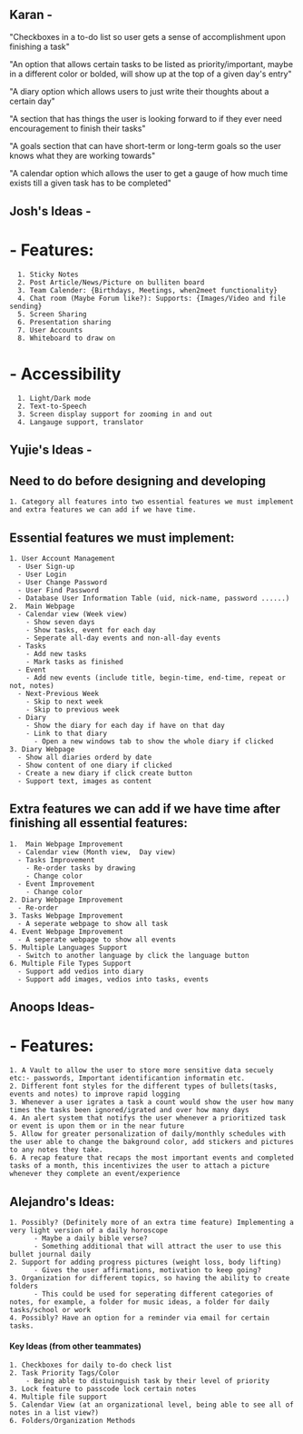 ## Karan -
  "Checkboxes in a to-do list so user gets a sense of accomplishment upon finishing a task"
  
  "An option that allows certain tasks to be listed as priority/important, maybe in a different color or bolded, will show up at the top of a given day's entry"
  
  "A diary option which allows users to just write their thoughts about a certain day"
  
  "A section that has things the user is looking forward to if they ever need encouragement to finish their tasks"
  
  "A goals section that can have short-term or long-term goals so the user knows what they are working towards"
  
  "A calendar option which allows the user to get a gauge of how much time exists till a given task has to be completed"

## Josh's Ideas -
   # - Features:
      1. Sticky Notes
      2. Post Article/News/Picture on bulliten board
      3. Team Calender: {Birthdays, Meetings, when2meet functionality}
      4. Chat room (Maybe Forum like?): Supports: {Images/Video and file sending}
      5. Screen Sharing
      6. Presentation sharing
      7. User Accounts
      8. Whiteboard to draw on
  # - Accessibility
      1. Light/Dark mode
      2. Text-to-Speech
      3. Screen display support for zooming in and out
      4. Langauge support, translator

## Yujie's Ideas -

  ## Need to do before designing and developing
    1. Category all features into two essential features we must implement and extra features we can add if we have time.
  
  ## Essential features we must implement:
    1. User Account Management
      - User Sign-up
      - User Login 
      - User Change Password
      - User Find Password
      - Database User Information Table (uid, nick-name, password ......)
    2.  Main Webpage
      - Calendar view (Week view)
        - Show seven days
        - Show tasks, event for each day
        - Seperate all-day events and non-all-day events
      - Tasks
        - Add new tasks
        - Mark tasks as finished 
      - Event
        - Add new events (include title, begin-time, end-time, repeat or not, notes)
      - Next-Previous Week
        - Skip to next week
        - Skip to previous week
      - Diary 
        - Show the diary for each day if have on that day
        - Link to that diary
          - Open a new windows tab to show the whole diary if clicked
    3. Diary Webpage
      - Show all diaries orderd by date
      - Show content of one diary if clicked
      - Create a new diary if click create button
      - Support text, images as content
      

## Extra features we can add if we have time after finishing all essential features:
    1.  Main Webpage Improvement
      - Calendar view (Month view,  Day view)
      - Tasks Improvement
        - Re-order tasks by drawing
        - Change color
      - Event Improvement
        - Change color
    2. Diary Webpage Improvement
      - Re-order
    3. Tasks Webpage Improvement
      - A seperate webpage to show all task
    4. Event Webpage Improvement
      - A seperate webpage to show all events
    5. Multiple Languages Support
      - Switch to another language by click the language button
    6. Multiple File Types Support
      - Support add vedios into diary
      - Support add images, vedios into tasks, events 

## Anoops Ideas-

# - Features:
    1. A Vault to allow the user to store more sensitive data secuely etc:- passwords, Important identificantion informatin etc.
    2. Different font styles for the different types of bullets(tasks, events and notes) to improve rapid logging
    3. Whenever a user igrates a task a count would show the user how many times the tasks been ignored/igrated and over how many days
    4. An alert system that notifys the user whenever a prioritized task or event is upon them or in the near future
    5. Allow for greater personalization of daily/monthly schedules with the user able to change the bakground color, add stickers and pictures to any notes they take.
    6. A recap feature that recaps the most important events and completed tasks of a month, this incentivizes the user to attach a picture whenever they complete an event/experience

## Alejandro's Ideas:
    1. Possibly? (Definitely more of an extra time feature) Implementing a very light version of a daily horoscope
          - Maybe a daily bible verse?
          - Something additional that will attract the user to use this bullet journal daily
    2. Support for adding progress pictures (weight loss, body lifting)
          - Gives the user affirmations, motivation to keep going?
    3. Organization for different topics, so having the ability to create folders
          - This could be used for seperating different categories of notes, for example, a folder for music ideas, a folder for daily tasks/school or work
    4. Possibly? Have an option for a reminder via email for certain tasks.

####    Key Ideas (from other teammates) 
    1. Checkboxes for daily to-do check list 
    2. Task Priority Tags/Color
        - Being able to distuinguish task by their level of priority
    3. Lock feature to passcode lock certain notes
    4. Multiple file support
    5. Calendar View (at an organizational level, being able to see all of notes in a list view?)
    6. Folders/Organization Methods






    


